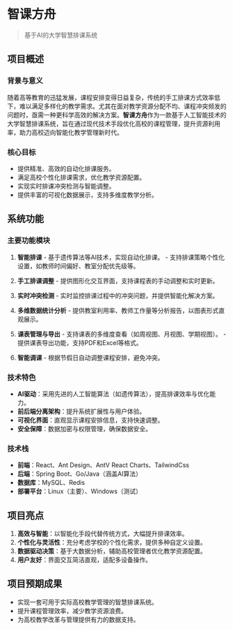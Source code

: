 # 智课方舟

> 基于AI的大学智慧排课系统



## 项目概述

### 背景与意义

随着高等教育的迅猛发展，课程安排变得日益复杂，传统的手工排课方式效率低下，难以满足多样化的教学需求。尤其在面对教学资源分配不均、课程冲突频发的问题时，亟需一种更科学高效的解决方案。**智课方舟**作为一款基于人工智能技术的大学智慧排课系统，旨在通过现代技术手段优化高校的课程管理，提升资源利用率，助力高校迈向智能化教学管理新时代。

### 核心目标

- 提供精准、高效的自动化排课服务。
- 满足高校个性化排课需求，优化教学资源配置。
- 实现实时排课冲突检测与智能调整。
- 提供丰富的可视化数据展示，支持多维度教学分析。



## 系统功能

### 主要功能模块

1. **智能排课**
       - 基于遗传算法等AI技术，实现自动化排课。
       - 支持排课策略个性化设置，如教师时间偏好、教室分配优先级等。

2. **手工排课调整**
       - 提供图形化交互界面，支持课程表的手动调整和实时更新。

3. **实时冲突检测**
       - 实时监控排课过程中的冲突问题，并提供智能化解决方案。

4. **多维数据统计分析**
       - 提供教室利用率、教师工作量等分析报告，以图表形式直观展示。

5. **课表管理与导出**
       - 支持课表的多维度查看（如周视图、月视图、学期视图）。
       - 提供课表导出功能，支持PDF和Excel等格式。

6. **智能调课**
       - 根据节假日自动调整课程安排，避免冲突。

### 技术特色

- **AI驱动**：采用先进的人工智能算法（如遗传算法），提高排课效率与优化能力。
- **前后端分离架构**：提升系统扩展性与用户体验。
- **可视化界面**：直观显示课程安排信息，支持快速调整。
- **安全保障**：数据加密与权限管理，确保数据安全。

### 技术栈

- **前端**：React、Ant Design、AntV React Charts、TailwindCss
- **后端**：Spring Boot、Go/Java（涵盖AI算法）
- **数据库**：MySQL、Redis
- **部署平台**：Linux（主要）、Windows（测试）



## 项目亮点
1. **高效与智能**：以智能化手段代替传统方式，大幅提升排课效率。
2. **个性化与灵活性**：充分考虑学校的个性化需求，提供多种自定义设置。
3. **数据驱动决策**：基于大数据分析，辅助高校管理者优化教学资源配置。
4. **用户友好**：界面交互简洁直观，适配多设备操作。



## 项目预期成果
- 实现一套可用于实际高校教学管理的智慧排课系统。
- 提升课程管理效率，减少教学资源浪费。
- 为高校教学改革与管理提供有力的数据支持。
